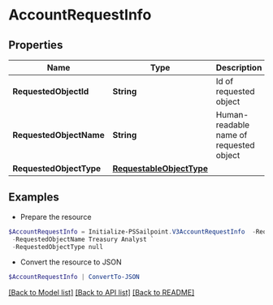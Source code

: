 # AccountRequestInfo
## Properties

Name | Type | Description | Notes
------------ | ------------- | ------------- | -------------
**RequestedObjectId** | **String** | Id of requested object | [optional] 
**RequestedObjectName** | **String** | Human-readable name of requested object | [optional] 
**RequestedObjectType** | [**RequestableObjectType**](RequestableObjectType.md) |  | [optional] 

## Examples

- Prepare the resource
```powershell
$AccountRequestInfo = Initialize-PSSailpoint.V3AccountRequestInfo  -RequestedObjectId 2c91808563ef85690164001c31140c0c `
 -RequestedObjectName Treasury Analyst `
 -RequestedObjectType null
```

- Convert the resource to JSON
```powershell
$AccountRequestInfo | ConvertTo-JSON
```

[[Back to Model list]](../README.md#documentation-for-models) [[Back to API list]](../README.md#documentation-for-api-endpoints) [[Back to README]](../README.md)

